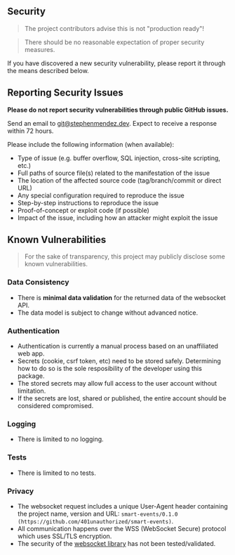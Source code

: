 ## Security

> The project contributors advise this is not "production ready"!

> There should be no reasonable expectation of proper security measures.

If you have discovered a new security vulnerability, please report it through the means described below.

## Reporting Security Issues

**Please do not report security vulnerabilities through public GitHub issues.**

Send an email to [git@stephenmendez.dev](mailto:git@stephenmendez.dev). Expect to receive a response within 72 hours. 

Please include the following information (when available):

* Type of issue (e.g. buffer overflow, SQL injection, cross-site scripting, etc.)
* Full paths of source file(s) related to the manifestation of the issue
* The location of the affected source code (tag/branch/commit or direct URL)
* Any special configuration required to reproduce the issue
* Step-by-step instructions to reproduce the issue
* Proof-of-concept or exploit code (if possible)
* Impact of the issue, including how an attacker might exploit the issue

## Known Vulnerabilities

> For the sake of transparency, this project may publicly disclose some known vulnerabilities.

### Data Consistency

* There is **minimal data validation** for the returned data of the websocket API.
* The data model is subject to change without advanced notice.

### Authentication

* Authentication is currently a manual process based on an unaffiliated web app.
* Secrets (cookie, csrf token, etc) need to be stored safely. Determining how to do so is the sole resposibility of the developer using this package.
* The stored secrets may allow full access to the user account without limitation.
* If the secrets are lost, shared or published, the entire account should be considered compromised. 

### Logging

* There is limited to no logging.

### Tests

* There is limited to no tests.

### Privacy

* The websocket request includes a unique User-Agent header containing the project name, version and URL: `smart-events/0.1.0 (https://github.com/401unauthorized/smart-events)`.
* All communication happens over the WSS (WebSocket Secure) protocol which uses SSL/TLS encryption.
* The security of the [websocket library](https://www.npmjs.com/package/websocket) has not been tested/validated.